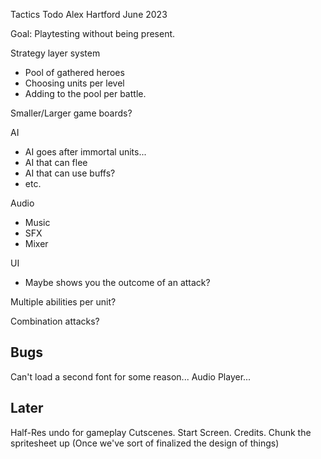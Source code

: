 Tactics
Todo
Alex Hartford
June 2023

Goal: Playtesting without being present.

Strategy layer system
* Pool of gathered heroes
* Choosing units per level
* Adding to the pool per battle.

Smaller/Larger game boards?

AI
* AI goes after immortal units...
* AI that can flee
* AI that can use buffs?
* etc.

Audio
* Music
* SFX
* Mixer

UI
* Maybe shows you the outcome of an attack?

Multiple abilities per unit?

Combination attacks?

Bugs
----
Can't load a second font for some reason...
Audio Player...

Later
-----
Half-Res
undo for gameplay
Cutscenes.
Start Screen.
Credits.
Chunk the spritesheet up (Once we've sort of finalized the design of things)
